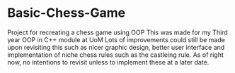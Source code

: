 # Basic-Chess-Game
Project for recreating a chess game using OOP
This was made for my Third year OOP in C++ module at UoM
Lots of improvements could still be made upon revisiting this such as nicer graphic design, better user interface and implementation
of niche chess rules such as the castleing rule.
As of right now, no intentions to revisit unless to implement these at a later date.
